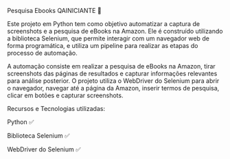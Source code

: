 Pesquisa Ebooks QAINICIANTE 🚀

Este projeto em Python tem como objetivo automatizar a captura de screenshots e a pesquisa de eBooks na Amazon. Ele é construído utilizando a biblioteca Selenium, que permite interagir com um navegador web de forma programática, e utiliza um pipeline para realizar as etapas do processo de automação.

A automação consiste em realizar a pesquisa de eBooks na Amazon, tirar screenshots das páginas de resultados e capturar informações relevantes para análise posterior. O projeto utiliza o WebDriver do Selenium para abrir o navegador, navegar até a página da Amazon, inserir termos de pesquisa, clicar em botões e capturar screenshots.

Recursos e Tecnologias utilizadas:

Python ✅

Biblioteca Selenium ✅

WebDriver do Selenium ✅
